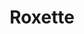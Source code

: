 ---
title: "Roxette"
summary: "Roxette was a Swedish pop rock duo, consisting of Marie Fredriksson and Per Gessle . Formed in 1986, the duo became an international act in the late 1980s, when they released their breakthrough second album Look Sharp! Their third album Joyride, released in 1991, became as successful as its predecessor. Roxette went on to achieve nineteen UK Top 40 hits, and several US Hot 100 hits, including four US number-ones with \"The Look\", \"Listen to Your Heart\", \"It Must Have Been Love\", featured on the soundtrack of Pretty Woman, and \"Joyride\". Their other hits include \"Dressed for Success\", \"Dangerous\", and \"Fading Like a Flower\".Before coming together to form the duo, Fredriksson and Gessle were already established artists in Sweden. Fredriksson had released a number of solo albums and Gessle was the lead singer and songwriter of Gyllene Tider, a band which had three No. 1 albums. Acting on the advice of the managing director of their record label, the two joined to record \"Neverending Love\", which became a hit single in Sweden.
After the release of Don't Bore Us, Get to the Chorus!, a greatest hits record, the duo took a hiatus before returning with the albums Have a Nice Day and Room Service . They continued to chart in other territories, mainly in Europe, Australia and Latin America, where they earned various Gold and Platinum awards until the beginning of the new millennium. In 2002, the duo took a break from recording and touring when Fredriksson was diagnosed with a brain tumour. Gessle went on to release solo albums and reunited with Gyllene Tider before Roxette took to the stage together again for the first time in eight years, in 2009, during Gessle's European Party Crasher tour. In 2011, they released Charm School, their first studio album in ten years, which was followed by Travelling in 2012. Their final studio album, Good Karma, was released in 2016. Marie Fredriksson died on 9 December 2019, at the age of 61, following a long battle with a brain tumour.
Their songs \"It Must Have Been Love\" and \"Listen to Your Heart\" continue to receive wide radio airplay, with both singles receiving awards from BMI in 2014 for achieving five million radio plays. They have sold an estimated 75 million records worldwide, with over 10 million in certified units from Germany, the US and the UK, achieving gold and platinum certifications for Joyride and Look Sharp! in all three regions. They are Sweden's second-best-selling music act after ABBA."
slug: "roxette"
image: "roxette.jpg"
apple_music_artist_url: "https://music.apple.com/gb/artist/roxette/2397346"
wikipedia_url: "https://en.wikipedia.org/wiki/Roxette"
---